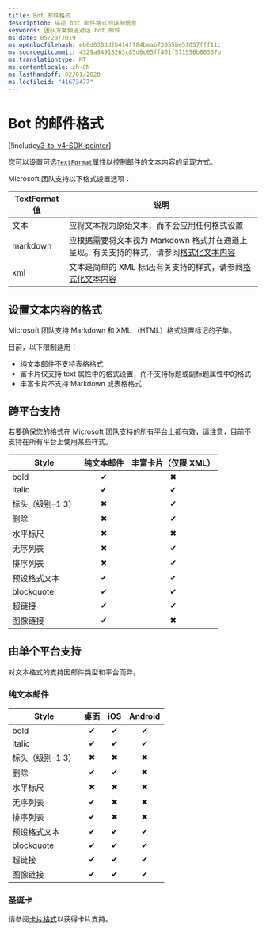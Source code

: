 ```yaml
---
title: Bot 邮件格式
description: 描述 bot 邮件格式的详细信息
keywords: 团队方案频道对话 bot 邮件
ms.date: 05/20/2019
ms.openlocfilehash: eb0d0303d2b414ff84beab73055be5f057fff11c
ms.sourcegitcommit: 4329a94918263c85d6c65ff401f571556b80307b
ms.translationtype: MT
ms.contentlocale: zh-CN
ms.lasthandoff: 02/01/2020
ms.locfileid: "41673477"
---
```

# <a name="message-formatting-for-bots"></a>Bot 的邮件格式

[!include[v3-to-v4-SDK-pointer](~/includes/v3-to-v4-pointer-bots.md)]

您可以设置可选[`TextFormat`](/bot-framework/dotnet/bot-builder-dotnet-create-messages#customizing-a-message)属性以控制邮件的文本内容的呈现方式。

Microsoft 团队支持以下格式设置选项：

| TextFormat 值 | 说明 |
| --- | --- |
| 文本 | 应将文本视为原始文本，而不会应用任何格式设置 |
| markdown | 应根据需要将文本视为 Markdown 格式并在通道上呈现。有关支持的样式，请参阅[格式化文本内容](#formatting-text-content) |
| xml | 文本是简单的 XML 标记;有关支持的样式，请参阅[格式化文本内容](#formatting-text-content) |

## <a name="formatting-text-content"></a>设置文本内容的格式

Microsoft 团队支持 Markdown 和 XML （HTML）格式设置标记的子集。

目前，以下限制适用：

* 纯文本邮件不支持表格格式
* 富卡片仅支持 text 属性中的格式设置，而不支持标题或副标题属性中的格式
* 丰富卡片不支持 Markdown 或表格格式

## <a name="cross-platform-support"></a>跨平台支持

若要确保您的格式在 Microsoft 团队支持的所有平台上都有效，请注意，目前不支持在所有平台上使用某些样式。

| Style                     | 纯文本邮件 | 丰富卡片（仅限 XML） |
| ---                       | :---: | :---: |
| bold                      | ✔ | ✖ |
| italic                    | ✔ | ✔ |
| 标头（级别&ndash;1 3） | ✖ | ✔ |
| 删除             | ✖ | ✔ |
| 水平标尺           | ✖ | ✖ |
| 无序列表            | ✖ | ✔ |
| 排序列表              | ✖ | ✔ |
| 预设格式文本         | ✔ | ✔ |
| blockquote                | ✔ | ✔ |
| 超链接                 | ✔ | ✔ |
| 图像链接                | ✔ | ✖ |

## <a name="support-by-individual-platform"></a>由单个平台支持

对文本格式的支持因邮件类型和平台而异。

### <a name="text-only-messages"></a>纯文本邮件

| Style                     | 桌面 | iOS | Android |
| ---                       | :---: | :---: | :---: |
| bold                      | ✔ | ✔ | ✔ |
| italic                    | ✔ | ✔ | ✔ |
| 标头（级别&ndash;1 3） | ✖ | ✖ | ✖ |
| 删除             | ✔ | ✔ | ✖ |
| 水平标尺           | ✖ | ✖ | ✖ |
| 无序列表            | ✔ | ✖ | ✖ |
| 排序列表              | ✔ | ✖ | ✖ |
| 预设格式文本         | ✔ | ✔ | ✔ |
| blockquote                | ✔ | ✔ | ✔ |
| 超链接                 | ✔ | ✔ | ✔ |
| 图像链接                | ✔ | ✔ | ✔ |

### <a name="cards"></a>圣诞卡

请参阅[卡片格式](~/task-modules-and-cards/cards/cards-format.md)以获得卡片支持。
